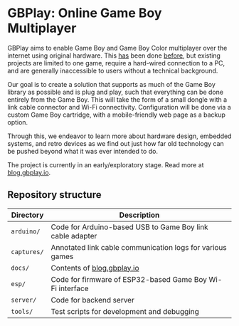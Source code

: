 # GBPlay: Online Game Boy Multiplayer

GBPlay aims to enable Game Boy and Game Boy Color multiplayer over the internet
using original hardware. This [has](http://pepijndevos.nl/TCPoke/) been done
[before](https://www.youtube.com/watch?v=KtHu693wE9o), but existing projects are
limited to one game, require a hard-wired connection to a PC, and are generally
inaccessible to users without a technical background.

Our goal is to create a solution that supports as much of the Game Boy library
as possible and is plug and play, such that everything can be done entirely from
the Game Boy. This will take the form of a small dongle with a link cable
connector and Wi-Fi connectivity. Configuration will be done via a custom Game
Boy cartridge, with a mobile-friendly web page as a backup option.

Through this, we endeavor to learn more about hardware design, embedded systems,
and retro devices as we find out just how far old technology can be pushed
beyond what it was ever intended to do.

The project is currently in an early/exploratory stage.
Read more at [blog.gbplay.io](https://blog.gbplay.io).

## Repository structure

| Directory   | Description                                               |
| ----------- | --------------------------------------------------------- |
| `arduino/`  | Code for Arduino-based USB to Game Boy link cable adapter |
| `captures/` | Annotated link cable communication logs for various games |
| `docs/`     | Contents of [blog.gbplay.io](https://blog.gbplay.io)      |
| `esp/`      | Code for firmware of ESP32-based Game Boy Wi-Fi interface |
| `server/`   | Code for backend server                                   |
| `tools/`    | Test scripts for development and debugging                |
